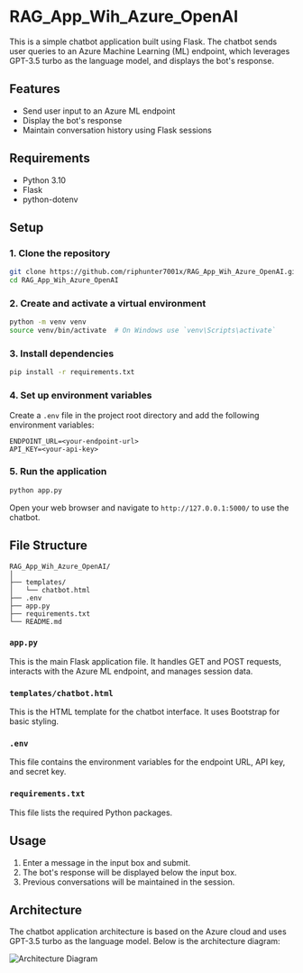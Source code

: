 # RAG_App_Wih_Azure_OpenAI

This is a simple chatbot application built using Flask. The chatbot sends user queries to an Azure Machine Learning (ML) endpoint, which leverages GPT-3.5 turbo as the language model, and displays the bot's response.

## Features

- Send user input to an Azure ML endpoint
- Display the bot's response
- Maintain conversation history using Flask sessions

## Requirements

- Python 3.10
- Flask
- python-dotenv

## Setup

### 1. Clone the repository

```bash
git clone https://github.com/riphunter7001x/RAG_App_Wih_Azure_OpenAI.git
cd RAG_App_Wih_Azure_OpenAI
```

### 2. Create and activate a virtual environment

```bash
python -m venv venv
source venv/bin/activate  # On Windows use `venv\Scripts\activate`
```

### 3. Install dependencies

```bash
pip install -r requirements.txt
```

### 4. Set up environment variables

Create a `.env` file in the project root directory and add the following environment variables:

```
ENDPOINT_URL=<your-endpoint-url>
API_KEY=<your-api-key>
```

### 5. Run the application

```bash
python app.py
```

Open your web browser and navigate to `http://127.0.0.1:5000/` to use the chatbot.

## File Structure

```
RAG_App_Wih_Azure_OpenAI/
│
├── templates/
│   └── chatbot.html
├── .env
├── app.py
├── requirements.txt
└── README.md
```

### `app.py`

This is the main Flask application file. It handles GET and POST requests, interacts with the Azure ML endpoint, and manages session data.

### `templates/chatbot.html`

This is the HTML template for the chatbot interface. It uses Bootstrap for basic styling.

### `.env`

This file contains the environment variables for the endpoint URL, API key, and secret key.

### `requirements.txt`

This file lists the required Python packages.

## Usage

1. Enter a message in the input box and submit.
2. The bot's response will be displayed below the input box.
3. Previous conversations will be maintained in the session.

## Architecture

The chatbot application architecture is based on the Azure cloud and uses GPT-3.5 turbo as the language model. Below is the architecture diagram:

![Architecture Diagram](<url-to-your-architecture-diagram>)

